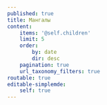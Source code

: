 ```yaml
---
published: true
title: Мангалы
content:
    items: '@self.children'
    limit: 5
    order:
        by: date
        dir: desc
    pagination: true
    url_taxonomy_filters: true
routable: true
editable-simplemde:
    self: true
---
```


